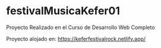 # festivalMusicaKefer01
Proyecto Realizado en el Curso de Desarrollo Web Completo

Proyecto alojado en: https://keferfestivalrock.netlify.app/


